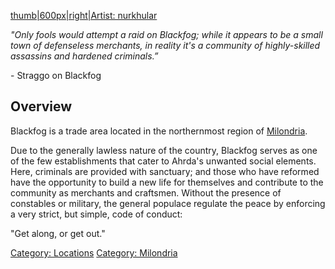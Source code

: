 [thumb|600px|right|Artist: nurkhular](/File:Blackfog.jpg "wikilink")

*"Only fools would attempt a raid on Blackfog; while it appears to be a
small town of defenseless merchants, in reality it's a community of
highly-skilled assassins and hardened criminals.”*

\- Straggo on Blackfog

## **Overview**

Blackfog is a trade area located in the northernmost region of
[Milondria](/Milondria "wikilink").

Due to the generally lawless nature of the country, Blackfog serves as
one of the few establishments that cater to Ahrda's unwanted social
elements. Here, criminals are provided with sanctuary; and those who
have reformed have the opportunity to build a new life for themselves
and contribute to the community as merchants and craftsmen. Without the
presence of constables or military, the general populace regulate the
peace by enforcing a very strict, but simple, code of conduct:

"Get along, or get out."

[Category: Locations](/Category:_Locations "wikilink") [Category:
Milondria](/Category:_Milondria "wikilink")